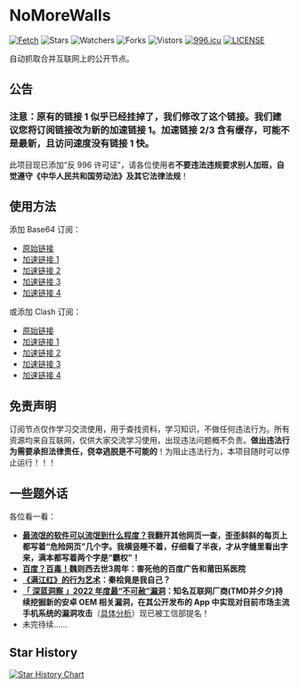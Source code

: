 # NoMoreWalls

[![Fetch](https://github.com/peasoft/NoMoreWalls/actions/workflows/fetch.yml/badge.svg)](https://github.com/peasoft/NoMoreWalls/actions/workflows/fetch.yml) ![Stars](https://img.shields.io/github/stars/peasoft/NoMoreWalls) ![Watchers](https://img.shields.io/github/watchers/peasoft/NoMoreWalls) ![Forks](https://img.shields.io/github/forks/peasoft/NoMoreWalls) ![Vistors](https://visitor-badge.laobi.icu/badge?page_id=peasoft.NoMoreWalls) [![996.icu](https://img.shields.io/badge/link-996.icu-red.svg)](https://996.icu) [![LICENSE](https://img.shields.io/badge/license-Anti%20996-blue.svg)](LICENSE.md)

自动抓取合并互联网上的公开节点。

## 公告

### 注意：原有的链接 1 似乎已经挂掉了，我们修改了这个链接。我们建议您将订阅链接改为新的加速链接 1。加速链接 2/3 含有缓存，可能不是最新，且访问速度没有链接 1 快。

此项目现已添加“反 996 许可证”，请各位使用者**不要违法违规要求别人加班，自觉遵守《中华人民共和国劳动法》及其它法律法规**！

## 使用方法

添加 Base64 订阅：
- [原始链接](https://raw.githubusercontent.com/peasoft/NoMoreWalls/master/list.txt)
- [加速链接 1](https://ghproxy.com/https://raw.githubusercontent.com/peasoft/NoMoreWalls/master/list.txt)
- [加速链接 2](https://fastly.jsdelivr.net/gh/peasoft/NoMoreWalls@master/list.txt)
- [加速链接 3](https://cdn.staticaly.com/gh/peasoft/NoMoreWalls/master/list.txt)
- [加速链接 4](https://raw.kgithub.com/peasoft/NoMoreWalls/master/list.txt)

或添加 Clash 订阅：
- [原始链接](https://raw.githubusercontent.com/peasoft/NoMoreWalls/master/list.yml)
- [加速链接 1](https://ghproxy.com/https://raw.githubusercontent.com/peasoft/NoMoreWalls/master/list.yml)
- [加速链接 2](https://fastly.jsdelivr.net/gh/peasoft/NoMoreWalls@master/list.yml)
- [加速链接 3](https://cdn.staticaly.com/gh/peasoft/NoMoreWalls/master/list.yml)
- [加速链接 4](https://raw.kgithub.com/peasoft/NoMoreWalls/master/list.yml)

## 免责声明

订阅节点仅作学习交流使用，用于查找资料，学习知识，不做任何违法行为。所有资源均来自互联网，仅供大家交流学习使用，出现违法问题概不负责。**做出违法行为需要承担法律责任，侥幸逃脱是不可能的**！为阻止违法行为，本项目随时可以停止运行！！！

## 一些题外话

各位看一看：

- **[最流氓的软件可以流氓到什么程度？](https://www.zhihu.com/question/29129310)我翻开其他网页一查，歪歪斜斜的每页上都写着“危险网页”几个字。我横竖睡不着，仔细看了半夜，才从字缝里看出字来，满本都写着两个字是“霸权”！**
- **[百度？百毒！](https://user.guancha.cn/main/content?id=100552)魏则西去世3周年：害死他的百度广告和莆田系医院**
- **[《满江红》的行为艺术](https://www.bilibili.com/video/BV11v4y1t7Gw/)：秦桧竟是我自己？**
- **[「 深蓝洞察 」2022 年度最“不可赦”漏洞](https://mp.weixin.qq.com/s/P_EYQxOEupqdU0BJMRqWsw)：知名互联网厂商(TMD并夕夕)持续挖掘新的安卓 OEM 相关漏洞，在其公开发布的 App 中实现对目前市场主流手机系统的漏洞攻击**（[具体分析](https://mp.weixin.qq.com/s/kiLvnJSDZpYRHI_XiUx9gg)）现已被工信部提名！
- 未完待续……

## Star History

<a href="https://star-history.com/#peasoft/NoMoreWalls">
  <picture>
    <source media="(prefers-color-scheme: dark)" srcset="https://api.star-history.com/svg?repos=peasoft/NoMoreWalls&theme=dark" />
    <source media="(prefers-color-scheme: light)" srcset="https://api.star-history.com/svg?repos=peasoft/NoMoreWalls" />
    <img alt="Star History Chart" src="https://api.star-history.com/svg?repos=peasoft/NoMoreWalls" />
  </picture>
</a>
